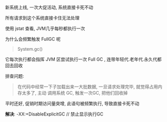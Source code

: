 新系统上线, 一次大促活动, 系统直接卡死不动

所有请求到这个系统直接卡住无法处理

使用 jstat 查看, JVM几乎每秒都执行一次

为什么会频繁触发 FullGC 呢

> System.gc()

它每次执行都会指挥 JVM 区尝试执行一次 Full GC , 连带年轻代.老年代.永久代都回去回收

排查问题:

> 在代码中经常一下子加载出来一大批数据, 一旦请求处理完毕, 就觉得占用内存太多了, 主动 调用系统 GC, 触发一次GC, 把他们回收掉

平时还好,  促销时期访问量突增, 此语句被频繁执行, 导致直接卡死不动

**解决**: -XX:+DisableExplicitGC // 禁止显示执行GC


